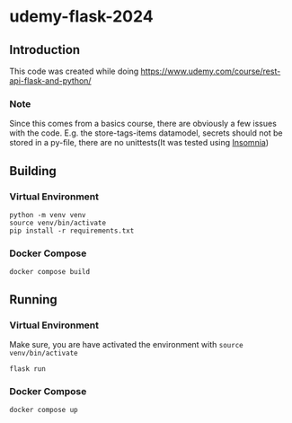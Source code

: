 # udemy-flask-2024

## Introduction

This code was created while doing https://www.udemy.com/course/rest-api-flask-and-python/
### Note
Since this comes from a basics course, there are obviously a few issues with the code. E.g. the store-tags-items datamodel, secrets should not be stored in a py-file, there are no unittests(It was tested using [Insomnia](https://app.insomnia.rest/))

## Building
### Virtual Environment
```
python -m venv venv 
source venv/bin/activate
pip install -r requirements.txt
```

### Docker Compose
```
docker compose build 
```

## Running
### Virtual Environment
Make sure, you are have activated the environment with `source venv/bin/activate`

```
flask run
```

### Docker Compose
```
docker compose up 
```
